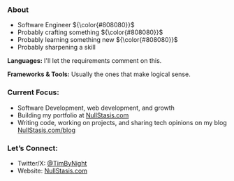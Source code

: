 
### About
- Software Engineer ${\color{#808080}}$
- Probably crafting something ${\color{#808080}}$
- Probably learning something new ${\color{#808080}}$
- Probably sharpening a skill

**Languages:** I'll let the requirements comment on this.

**Frameworks & Tools:** Usually the ones that make logical sense.


### Current Focus:

- Software Development, web development, and growth
- Building my portfolio at [NullStasis.com](https://nullstasis.com)
- Writing code, working on projects, and sharing tech opinions on my blog [NullStasis.com/blog](https://nullstasis.com/blog)

### Let’s Connect:

- Twitter/X: [@TimByNight](https://x.com/TimByNight)
- Website: [NullStasis.com](https://nullstasis.com)

<!--![TimmyByDay's Streak](https://github-readme-streak-stats.herokuapp.com/?user=TimmyByDay&theme=merko&hide_border=true)-->
